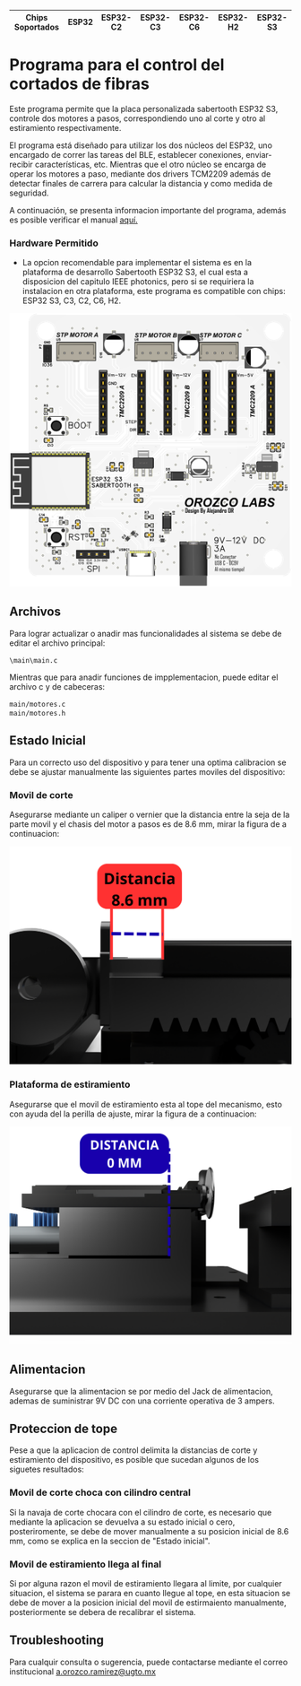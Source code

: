 | Chips Soportados | ESP32 | ESP32-C2 | ESP32-C3 | ESP32-C6 | ESP32-H2 | ESP32-S3 |
| ----------------- | ----- | -------- | -------- | -------- | -------- | -------- |

# Programa para el control del cortados de fibras

Este programa permite que la placa personalizada sabertooth ESP32 S3, controle dos motores a pasos, correspondiendo uno al corte y otro al estiramiento respectivamente.

El programa está diseñado para utilizar los dos núcleos del ESP32, uno encargado de correr las tareas del BLE, establecer conexiones, enviar-recibir características, etc. Mientras que el otro núcleo se encarga de operar los motores a paso, mediante dos drivers TCM2209 además de detectar finales de carrera para calcular la distancia y como medida de seguridad.

A continuación, se presenta informacion importante del programa, además es posible verificar el manual [aquí.](tutorial/Gatt_Server_Service_Table_Example_Walkthrough.md)

### Hardware Permitido

* La opcion recomendable para implementar el sistema es en la plataforma de desarrollo Sabertooth ESP32 S3, el cual esta a disposicion del capitulo IEEE photonics, pero si se requiriera la instalacion en otra plataforma, este programa es compatible con chips: ESP32 S3, C3, C2, C6, H2.

![Plataforma de desarrollo Sabertooth ESP32 S3](misc/PCB.png)

## Archivos

Para lograr actualizar o anadir mas funcionalidades al sistema se debe de editar el archivo principal:

```
\main\main.c
```

Mientras que para anadir funciones de impplementacion, puede editar el archivo c y de cabeceras:
```
main/motores.c
main/motores.h
```
<!-- ### Build and Flash

Run `idf.py -p PORT flash monitor` to build, flash and monitor the project.

(To exit the serial monitor, type ``Ctrl-]``.)

See the [Getting Started Guide](https://idf.espressif.com/) for full steps to configure and use ESP-IDF to build projects. -->
## Estado Inicial

Para un correcto uso del dispositivo y para tener una optima calibracion se debe se ajustar manualmente las siguientes partes moviles del dispositivo:

### Movil de corte

Asegurarse mediante un caliper o vernier que la distancia entre la seja de la parte movil y el chasis del motor a pasos es de 8.6 mm, mirar la figura de a continuacion:

![Posicion inicial del movil de corte](misc/DistanceCut.png)

### Plataforma de estiramiento

Asegurarse que el movil de estiramiento esta al tope del mecanismo, esto con ayuda del la perilla de ajuste, mirar la figura de a continuacion:

![Posicion inicial del movil de estiramiento](misc/DistanceEst.png)

## Alimentacion

Asegurarse que la alimentacion se por medio del Jack de alimentacion, ademas de suministrar 9V DC con una corriente operativa de 3 ampers.

<!-- ## Aplicacion de control

### Seleccion de dispositivo:

### Rutina de corte

### Corte manual -->

## Proteccion de tope

Pese a que la aplicacion de control delimita la distancias de corte y estiramiento del dispositivo, es posible que sucedan algunos de los siguetes resultados:

### Movil de corte choca con cilindro central

Si la navaja de corte chocara con el cilindro de corte, es necesario que mediante la aplicacion se devuelva a su estado inicial o cero, posteriromente, se debe de mover manualmente a su posicion inicial de 8.6 mm, como se explica en la seccion de "Estado inicial".

### Movil de estiramiento llega al final

Si por alguna razon el movil de estiramiento llegara al limite, por cualquier situacion, el sistema se parara en cuanto llegue al tope, en esta situacion se debe de mover a la posicion inicial del movil de estirmaiento manualmente, posteriormente se debera de recalibrar el sistema.

## Troubleshooting

Para cualquir consulta o sugerencia, puede contactarse mediante el correo institucional a.orozco.ramirez@ugto.mx
